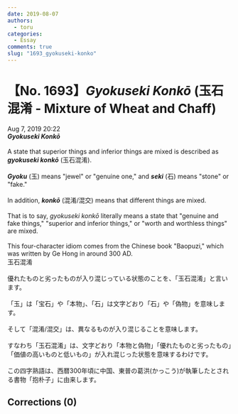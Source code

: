 ```yaml
---
date: 2019-08-07
authors:
  - toru
categories:
  - Essay
comments: true
slug: "1693_gyokuseki-konko"
---
```


# 【No. 1693】<strong><em>Gyokuseki Konkō</strong></em> (玉石混淆 - Mixture of Wheat and Chaff)
<div class="date">Aug 7, 2019 20:22</div>
<div id="post"><div id="body_show_ori">
<strong><em>Gyokuseki Konkō</strong></em><br/><br/>A state that superior things and inferior things are mixed is described as <strong><em>gyokuseki konkō</em></strong> (玉石混淆).<br/><br/><strong><em>Gyoku</em></strong> (玉) means "jewel" or "genuine one," and <strong><em>seki</em></strong> (石) means "stone" or "fake."<br/><br/>In addition, <strong><em>konkō</em></strong> (混淆/混交) means that different things are mixed.<br/><br/>That is to say, <em>gyokuseki konkō</em> literally means a state that "genuine and fake things," "superior and inferior things," or "worth and worthless things" are mixed.<br/><br/>This four-character idiom comes from the Chinese book "Baopuzi," which was written by Ge Hong in around 300 AD.
</div></div>

<!-- more -->

<div id="post_ja"><div id="body_show_mo">
玉石混淆<br/><br/>優れたものと劣ったものが入り混じっている状態のことを、「玉石混淆」と言います。<br/><br/>「玉」は「宝石」や「本物」、「石」は文字どおり「石」や「偽物」を意味します。<br/><br/>そして「混淆/混交」は、異なるものが入り混じることを意味します。<br/><br/>すなわち「玉石混淆」は、文字どおり「本物と偽物」「優れたものと劣ったもの」「価値の高いものと低いもの」が入れ混じった状態を意味するわけです。<br/><br/>この四字熟語は、西暦300年頃に中国、東普の葛洪(かっこう)が執筆したとされる書物「抱朴子」に由来します。
</div></div>

## Corrections (0)
